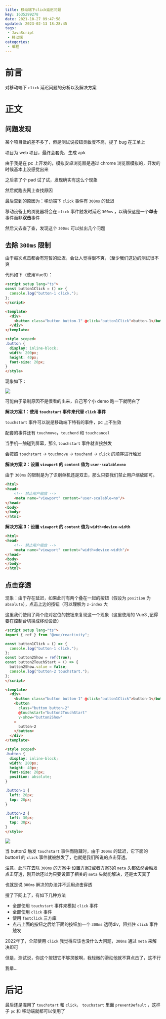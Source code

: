 ```yaml
---
title: 移动端下click延迟问题
key: 1635299278date: 2021-10-27 09:47:58
updated: 2023-02-13 18:28:45
tags:
 - JavaScript
 - 移动端
categories:
 - 编程
---
```



# 前言

对移动端下 `click` 延迟问题的分析以及解决方案

<!-- more -->

# 正文

## 问题发现

某个项目做的差不多了，但是测试说按钮灵敏度不高，提了 bug 在工单上

项目为 web 项目，最终会套壳，生成 apk

由于我是在 pc 上开发的，模拟安卓浏览器是通过 chrome 浏览器模拟的，开发的时候基本上没感觉出来

之后拿了个 pad 试了试，发现确实有这么个现象

然后就跑去网上查找原因

最后查到的原因为：移动端下 `click` 事件有 `300ms` 的延迟

移动设备上的浏览器将会在 `click` 事件触发时延迟 `300ms` ，以确保这是一个**单击**事件而非**双击**事件

然后又去查了查，发现这个 `300ms` 可以扯出几个问题

## 去除 `300ms` 限制

由于每次点击都会有短暂的延迟，会让人觉得很不爽，（至少我们这边的测试很不爽

代码如下（使用Vue3）：

```html
<script setup lang="ts">
const button1Click = () => {
  console.log("button-1 click.");
};
</script>

<template>
  <div>
    <button class="button button-1" @click="button1Click">button-1</button>
  </div>
</template>

<style scoped>
.button {
  display: inline-block;
  width: 200px;
  height: 40px;
  font-size: 20px;
}
</style>
```

现象如下：

![](https://z3.ax1x.com/2021/11/04/IeC4l4.gif)

可能由于录制原因不是很看的出来，自己写个小 demo 跑一下就明白了

**解决方案 1：使用 `touchstart` 事件来代替 `click` 事件**

`touchstart` 事件可以说是移动端下特有的事件，pc 上不生效

配套的事件还有 `touchmove`，`touchend` 和 `touchcancel`

当手机一触碰到屏幕，那么 `touchstart` 事件就直接触发

会按照 `touchstart` -> `touchmove` -> `touchend` -> `click` 的顺序进行触发

**解决方案 2：设置 `viewport` 的 `content` 值为 `user-scalable=no`**

由于 `300ms` 的限制是为了识别单机还是双击，那么只要我们禁止用户缩放即可。

```html
<html>
<head>
    <!-- 禁止用户缩放 -->
    <meta name="viewport" content="user-scalable=no"/>
</head>
<body>
</body>
</html>
```

**解决方案 3：设置 `viewport` 的 `content` 值为 `width=device-width`**

```html
<html>
<head>
    <!-- 禁止用户缩放 -->
    <meta name="viewport" content="width=device-width"/>
</head>
<body>
</body>
</html>
```

## 点击穿透

现象：由于存在延迟，如果此时有两个叠在一起的按钮（假设为 `position` 为 `absolute`），点击上边的按钮（可以理解为 `z-index` 大

这里我们使用了两个绝对定位的按钮来复现这一个现象（这里使用的 Vue3 ,记得要在控制台切换成移动设备）

```html
<script setup lang="ts">
import { ref } from "@vue/reactivity";

const button1Click = () => {
  console.log("button-1 click.");
};
const button2Show = ref(true);
const button2TouchStart = () => {
  button2Show.value = false;
  console.log("button-2 touchstart.");
};
</script>

<template>
  <div>
    <button class="button button-1" @click="button1Click">button-1</button>
    <button
      class="button button-2"
      @touchstart="button2TouchStart"
      v-show="button2Show"
    >
      button-2
    </button>
  </div>
</template>

<style scoped>
.button {
  display: inline-block;
  width: 200px;
  height: 40px;
  font-size: 20px;
  position: absolute;
}

.button-1 {
  left: 20px;
  top: 20px;
}

.button-2 {
  left: 30px;
  top: 30px;
}
</style>
```

![](https://z3.ax1x.com/2021/11/04/IZzXs1.gif)

当 button2 触发 `touchstart` 事件而隐藏时，由于 `300ms` 的延迟，它下面的 button1 的 `click` 事件就被触发了，也就是我们所说的点击穿透。

注意，此时在去除 `300ms` 的方案中 设置方案2或者方案3的 `meta` 头都依然会触发点击穿透，刚开始还以为只要设置了相关的 `meta` 头就能解决，还是太天真了

也就是说 `300ms` 解决的办法并不适用点击穿透

搜了下网上了，有如下几种方法

- 全部使用 `touchstart` 事件来模拟 `click` 事件
- 全部使用 `click` 事件
- 使用 `fastclick` 三方库
- 点击上面的按钮之后给下面的按钮加一个 `300ms` 透明div，阻挡住 `click` 事件触发

2022年了，全部使用 `click` 我觉得应该也没什么大问题，`300ms` 通过 `meta` 来解决即可

但是，测试说，你这个按钮它不够灵敏啊，我轻微的滑动他就不算点击了，这不行

我晕...

# 后记

最后还是混用了 `touchstart` 和 `click`， `touchstart` 里面 `preventDefault` ，这样子 `pc` 和 移动端就都可以使用了
